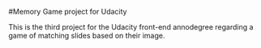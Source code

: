 #Memory Game project for Udacity

This is the third project for the Udacity front-end annodegree regarding a game of matching slides based on their image.
